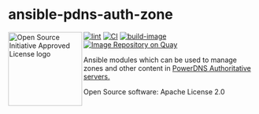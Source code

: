 ansible-pdns-auth-zone
======================

<a href="https://opensource.org"><img height="150" align="left" src="https://opensource.org/files/OSIApprovedCropped.png" alt="Open Source Initiative Approved License logo"></a>
[![lint](https://github.com/kpfleming/ansible-pdns-auth-zone/workflows/lint/badge.svg)](https://github.com/kpfleming/ansible-pdns-auth-zone/actions?query=workflow%3Alint)
[![CI](https://github.com/kpfleming/ansible-pdns-auth-zone/workflows/CI/badge.svg)](https://github.com/kpfleming/ansible-pdns-auth-zone/actions?query=workflow%3ACI)
[![build-image](https://github.com/kpfleming/ansible-pdns-auth-zone/workflows/build-image/badge.svg)](https://github.com/kpfleming/ansible-pdns-auth-zone/actions?query=workflow%3Abuild-image)
[![Image Repository on Quay](https://quay.io/repository/kpfleming/apaz-test-images/status "Image Repository on Quay")](https://quay.io/repository/kpfleming/apaz-test-images)

Ansible modules which can be used to manage zones and other content in
[PowerDNS Authoritative servers.](https://www.powerdns.com/auth.html)

Open Source software: Apache License 2.0
